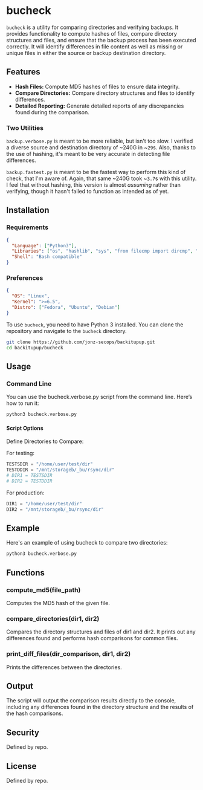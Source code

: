 # bucheck

`bucheck` is a utility for comparing directories and verifying backups. It provides functionality to compute hashes of files, compare directory structures and files, and ensure that the backup process has been executed correctly. It will identify differences in file content as well as missing or unique files in either the source or backup destination directory.

## Features

- **Hash Files:** Compute MD5 hashes of files to ensure data integrity.
- **Compare Directories:** Compare directory structures and files to identify differences.
- **Detailed Reporting:** Generate detailed reports of any discrepancies found during the comparison.

### Two Utilities

`backup.verbose.py` is meant to be more reliable, but isn't too slow. I verified a diverse source and destination directory of ~240G in ~`29`s. Also, thanks to the use of hashing, it's meant to be very accurate in detecting file differences.

`backup.fastest.py` is meant to be the fastest way to perform this kind of check, that I'm aware of. Again, that same ~240G took ~`3.7`s with this utility. I feel that without hashing, this version is almost _assuming_ rather than verifying, though it hasn't failed to function as intended as of yet.

## Installation

### Requirements

```json
{
  "Language": ["Python3"],
  "Libraries": ["os", "hashlib", "sys", "from filecmp import dircmp", "from tqdm import tqdm", "time"],
  "Shell": "Bash compatible"
}
```

### Preferences

```json
{
  "OS": "Linux",
  "Kernel": ">=6.5",
  "Distro": ["Fedora", "Ubuntu", "Debian"]
}
```

To use `bucheck`, you need to have Python 3 installed. You can clone the repository and navigate to the `bucheck` directory.

```sh
git clone https://github.com/jonz-secops/backitupup.git
cd backitupup/bucheck
```

## Usage

### Command Line

You can use the bucheck.verbose.py script from the command line. Here’s how to run it:

```sh
python3 bucheck.verbose.py
```

#### Script Options

Define Directories to Compare:

For testing:

```python
TESTSDIR = "/home/user/test/dir"
TESTDDIR = "/mnt/storageb/_bu/rsync/dir"
# DIR1 = TESTSDIR
# DIR2 = TESTDDIR
```

For production:

```python
DIR1 = "/home/user/test/dir"
DIR2 = "/mnt/storageb/_bu/rsync/dir"
```

## Example

Here's an example of using bucheck to compare two directories:

```sh
python3 bucheck.verbose.py
```

## Functions

### compute_md5(file_path)

Computes the MD5 hash of the given file.

### compare_directories(dir1, dir2)

Compares the directory structures and files of dir1 and dir2. It prints out any differences found and performs hash comparisons for common files.

### print_diff_files(dir_comparison, dir1, dir2)

Prints the differences between the directories.

## Output

The script will output the comparison results directly to the console, including any differences found in the directory structure and the results of the hash comparisons.

## Security

Defined by repo.

## License

Defined by repo.
